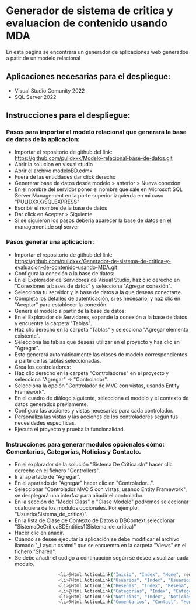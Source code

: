 # Generador de sistema de critica y evaluacion de contenido usando MDA

En esta página se encontrará un generador de aplicaciones web generados a patir de un modelo relacional

## Aplicaciones necesarias para el despliegue:

- Visual Studio Comunity 2022
- SQL Server 2022

## Instrucciones para el despliegue:

### Pasos para importar el modelo relacional que generara la base de datos de la aplicacion:

- Importar el repositorio de github del link: https://github.com/pulidxxx/Modelo-relacional-base-de-datos.git
- Abrir la solucion en visual studio
- Abrir el archivo modeloBD.edmx
- Fuera de las entiddades dar click derecho
- Genererar base de datos desde modelo > anterior > Nueva conexion
- En el nombre del servidor poner el nombre que sale en Microsoft SQL Server Management en la parte superior izquierda en mi caso
  "PULIDXXX\SQLEXPRESS"
- Escribir el nombre de la base de datos
- Dar click en Aceptar > Siguiente
- Si se siguieron los pasos deberia aparecer la base de datos en el management de sql server

### Pasos generar una aplicacion :

- Importar el repositorio de github del link: https://github.com/pulidxxx/Generador-de-sistema-de-critica-y-evaluacion-de-contenido-usando-MDA.git
- Configura la conexión a la base de datos:
- En el Explorador de Servidores de Visual Studio, haz clic derecho en "Conexiones a bases de datos" y selecciona "Agregar conexión".
- Selecciona tu servidor y la base de datos a la que deseas conectarte.
- Completa los detalles de autenticación, si es necesario, y haz clic en "Aceptar" para establecer la conexión.
- Genera el modelo a partir de la base de datos:
- En el Explorador de Servidores, expande la conexión a la base de datos y encuentra la carpeta "Tablas".
- Haz clic derecho en la carpeta "Tablas" y selecciona "Agregar elemento existente".
- Selecciona las tablas que deseas utilizar en el proyecto y haz clic en "Agregar".
- Esto generará automáticamente las clases de modelo correspondientes a partir de las tablas seleccionadas.
- Crea los controladores:
- Haz clic derecho en la carpeta "Controladores" en el proyecto y selecciona "Agregar" -> "Controlador".
- Selecciona la opción "Controlador de MVC con vistas, usando Entity Framework".
- En el cuadro de diálogo siguiente, selecciona el modelo y el contexto de datos generados previamente.
- Configura las acciones y vistas necesarias para cada controlador.
- Personaliza las vistas y las acciones de los controladores según tus necesidades específicas.
- Ejecuta el proyecto y prueba la funcionalidad.

### Instrucciones para generar modulos opcionales cómo: Comentarios, Categorias, Noticias y Contacto.

- En el explorador de la solución "Sistema De Critica.sln" hacer clic derecho en el fichero "Controllers".
- Ir al apartado de "Agregar".
- En el apartado de "Agregar" hacer clic en "Controlador...".
- Seleccionar "Controlador MVC 5 con vistas, usando Entity Framework", se desplegará una interfaz para añadir el controlador.
- En la sección de "Model Class" o "Clase Modelo" podremos seleccionar cualquiera de los modulos opcionales. Por ejemplo: "Usuario(Sistema_de_critica)".
- En la lista de Clase de Contexto de Datos o DBContext seleccionar "SistemaDeCriticaBDEntities1(Sistema_de_critica)"
- Hacer clic en añadir.
- Cuando se desee ejecutar la aplicación se debe modificar el archivo llamado "\_Layout.cshtml" que se encuentra en la carpeta "Views" en el fichero "Shared".
- Se debe añadir el codigo a continuación según se desee visualizar cada modulo.

```bash
                    <li>@Html.ActionLink("Inicio", "Index", "Home", new { area = "" }, new { @class = "nav-link" })</li>
                    <li>@Html.ActionLink("Usuarios", "Index", "Usuarios", new { area = "" }, new { @class = "nav-link" })</li>  Para visualizar la sección de Usuarios
                    <li>@Html.ActionLink("Reseñas", "Index", "Reseña", new { area = "" }, new { @class = "nav-link" })</li>     Para visualizar la sección de Reseña
                    <li>@Html.ActionLink("Categorias", "Index", "Categorias", new { area = "" }, new { @class = "nav-link" })</li>  Para visualizar la sección de Categorias
                    <li>@Html.ActionLink("Noticias", "Index", "Noticias", new { area = "" }, new { @class = "nav-link" })</li>  Para visualizar la sección de Noticias
                    <li>@Html.ActionLink("Comentarios", "Contact", "Home", new { area = "" }, new { @class = "nav-link" })</li>  Para visualizar la sección de Contacto

```

